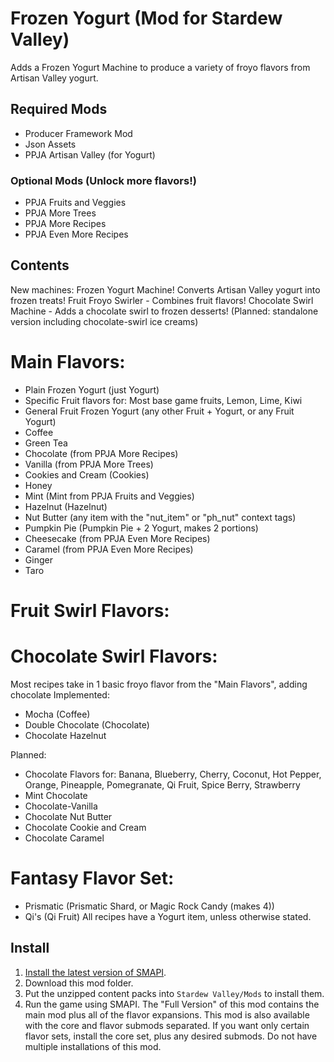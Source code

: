 # Frozen Yogurt (Mod for Stardew Valley)
Adds a Frozen Yogurt Machine to produce a variety of froyo flavors from Artisan Valley yogurt.
## Required Mods
- Producer Framework Mod
- Json Assets
- PPJA Artisan Valley (for Yogurt)
### Optional Mods (Unlock more flavors!)
- PPJA Fruits and Veggies
- PPJA More Trees
- PPJA More Recipes
- PPJA Even More Recipes
## Contents
New machines: 
Frozen Yogurt Machine! Converts Artisan Valley yogurt into frozen treats!
Fruit Froyo Swirler - Combines fruit flavors!
Chocolate Swirl Machine - Adds a chocolate swirl to frozen desserts! (Planned: standalone version including chocolate-swirl ice creams)
# Main Flavors:
- Plain Frozen Yogurt (just Yogurt)
- Specific Fruit flavors for: Most base game fruits, Lemon, Lime, Kiwi
- General Fruit Frozen Yogurt (any other Fruit + Yogurt, or any Fruit Yogurt)
- Coffee
- Green Tea
- Chocolate (from PPJA More Recipes)
- Vanilla (from PPJA More Trees)
- Cookies and Cream (Cookies)
- Honey
- Mint (Mint from PPJA Fruits and Veggies)
- Hazelnut (Hazelnut)
- Nut Butter (any item with the "nut_item" or "ph_nut" context tags)
- Pumpkin Pie (Pumpkin Pie + 2 Yogurt, makes 2 portions)
- Cheesecake (from PPJA Even More Recipes)
- Caramel (from PPJA Even More Recipes)
- Ginger
- Taro
# Fruit Swirl Flavors:
# Chocolate Swirl Flavors:
Most recipes take in 1 basic froyo flavor from the "Main Flavors", adding chocolate
Implemented:
- Mocha (Coffee)
- Double Chocolate (Chocolate)
- Chocolate Hazelnut

Planned:
- Chocolate Flavors for: Banana, Blueberry, Cherry, Coconut, Hot Pepper, Orange, Pineapple, Pomegranate, Qi Fruit, Spice Berry, Strawberry
- Mint Chocolate
- Chocolate-Vanilla
- Chocolate Nut Butter
- Chocolate Cookie and Cream
- Chocolate Caramel
# Fantasy Flavor Set:
- Prismatic (Prismatic Shard, or Magic Rock Candy (makes 4))
- Qi's (Qi Fruit)
All recipes have a Yogurt item, unless otherwise stated.
## Install
1. [Install the latest version of SMAPI](https://smapi.io/).
2. Download this mod folder.
3. Put the unzipped content packs into `Stardew Valley/Mods` to install them.
4. Run the game using SMAPI.
The "Full Version" of this mod contains the main mod plus all of the flavor expansions.
This mod is also available with the core and flavor submods separated. If you want only certain flavor sets, install the core set, plus any desired submods. Do not have multiple installations of this mod.